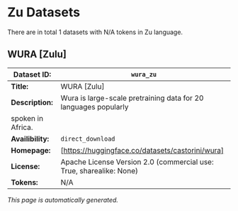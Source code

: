 # Zu Datasets

There are in total 1 datasets with N/A tokens in Zu language.

## WURA [Zulu]

| **Dataset ID:**       | `wura_zu`       |
|-----------------------|-----------------------|
| **Title:**            | WURA [Zulu]            |
| **Description:**      | Wura is large-scale pretraining data for 20 languages popularly
        spoken in Africa.      |
| **Availibility:**     | `direct_download`     |
| **Homepage:**         | [https://huggingface.co/datasets/castorini/wura]         |
| **License:**          | Apache License Version 2.0 (commercial use: True, sharealike: None)          |
| **Tokens:** | N/A |



*This page is automatically generated.*


